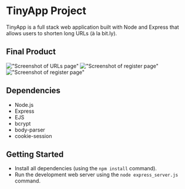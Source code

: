 # TinyApp Project

TinyApp is a full stack web application built with Node and Express that allows users to shorten long URLs (à la bit.ly).

## Final Product

!["Screenshot of URLs page"](https://github.com/MasiShaneshin/tinyapp/blob/feature/user-registration/docs/screenshot_1.png)
!["Screenshot of register page"](https://github.com/MasiShaneshin/tinyapp/blob/feature/user-registration/docs/screenshot_2.png)
!["Screenshot of register page"](https://github.com/MasiShaneshin/tinyapp/blob/feature/user-registration/docs/screenshot_3.png)
## Dependencies

- Node.js
- Express
- EJS
- bcrypt
- body-parser
- cookie-session

## Getting Started

- Install all dependencies (using the `npm install` command).
- Run the development web server using the `node express_server.js` command.